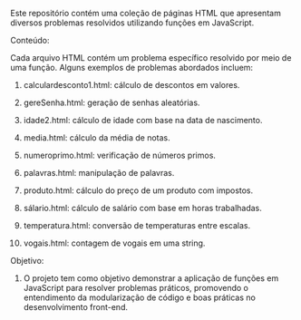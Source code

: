 Este repositório contém uma coleção de páginas HTML que apresentam diversos problemas resolvidos utilizando funções em JavaScript.

 Conteúdo:
 
Cada arquivo HTML contém um problema específico resolvido por meio de uma função. Alguns exemplos de problemas abordados incluem:

1. calculardesconto1.html: cálculo de descontos em valores.

2. gereSenha.html: geração de senhas aleatórias.

3. idade2.html: cálculo de idade com base na data de nascimento.

4. media.html: cálculo da média de notas.

5. numeroprimo.html: verificação de números primos.

6. palavras.html: manipulação de palavras.

7. produto.html: cálculo do preço de um produto com impostos.

8. sálario.html: cálculo de salário com base em horas trabalhadas.

9. temperatura.html: conversão de temperaturas entre escalas.

10. vogais.html: contagem de vogais em uma string.

 Objetivo:
 
1. O projeto tem como objetivo demonstrar a aplicação de funções em JavaScript para resolver problemas práticos, promovendo o entendimento da modularização de código e boas práticas no desenvolvimento front-end.
